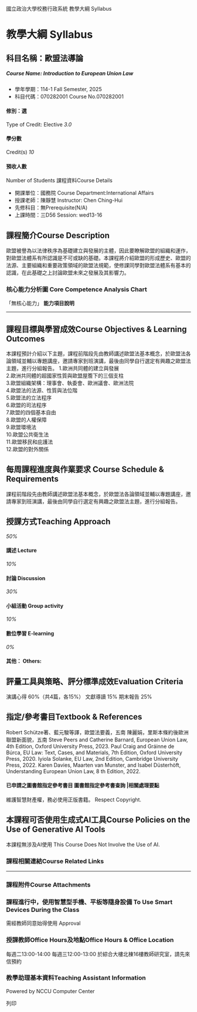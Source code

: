 國立政治大學校務行政系統 教學大綱 Syllabus
# 教學大綱 Syllabus
##  科目名稱：歐盟法導論
#####  Course Name: Introduction to European Union Law
  * 學年學期：114-1 Fall Semester, 2025 
  * 科目代碼：070282001 Course No.070282001


#### 修別：選
Type of Credit: Elective 
_3.0_
#### 學分數
Credit(s)
_10_
#### 預收人數
Number of Students
課程資料Course Details
  * 開課單位：國務院 Course Department:International Affairs 
  * 授課老師：陳靜慧 Instructor: Chen Ching-Hui 
  * 先修科目：無Prerequisite(N/A)
  * 上課時間：三D56 Session: wed13-16 


##  課程簡介Course Description
歐盟被譽為以法律秩序為基礎建立與發展的主體，因此要瞭解歐盟的組織和運作，對歐盟法體系有所認識是不可或缺的基礎。本課程將介紹歐盟的形成歷史、歐盟的法源、主要組織和重要政策領域的歐盟法規範，使修課同學對歐盟法體系有基本的認識，在此基礎之上討論歐盟未來之發展及其影響力。
###  核心能力分析圖 Core Competence Analysis Chart
「無核心能力」 
**能力項目說明**
* * *
##  課程目標與學習成效Course Objectives & Learning Outcomes 
本課程預計介紹以下主題，課程前階段先由教師講述歐盟法基本概念，於歐盟法各論領域並輔以專題講座，邀請專家到班演講，最後由同學自行選定有興趣之歐盟法主題，進行分組報告。
1.歐洲共同體的建立與發展  
2.歐洲共同體的超國家性質與歐盟屋簷下的三個支柱  
3.歐盟組織架構：理事會、執委會、歐洲議會、歐洲法院  
4.歐盟法的法源、性質與法位階  
5.歐盟法的立法程序  
6.歐盟的司法程序  
7.歐盟的四個基本自由  
8.歐盟的人權保障  
9.歐盟環境法  
10.歐盟公共衛生法  
11.歐盟移民和庇護法  
12.歐盟的對外關係
##  每周課程進度與作業要求 Course Schedule & Requirements
課程前階段先由教師講述歐盟法基本概念，於歐盟法各論領域並輔以專題講座，邀請專家到班演講，最後由同學自行選定有興趣之歐盟法主題，進行分組報告。
##  授課方式Teaching Approach
_50%_
####  講述 Lecture
_10%_
####  討論 Discussion
_30%_
####  小組活動 Group activity
_10%_
####  數位學習 E-learning
_0%_
####  其他： Others:
##  評量工具與策略、評分標準成效Evaluation Criteria
演講心得 60%（共4篇，各15%）
文獻導讀 15%
期末報告 25%
##  指定/參考書目Textbook & References
Robert Schütze著、藍元駿等譯，歐盟法要義，五南
陳麗娟，里斯本條約後歐洲聯盟新面貌，五南
Steve Peers and Catherine Barnard, European Union Law, 4th Edition, Oxford University Press, 2023.
Paul Craig and Gráinne de Búrca, EU Law: Text, Cases, and Materials, 7th Edition, Oxford University Press, 2020.
Iyiola Solanke, EU Law, 2nd Edition, Cambridge University Press, 2022.
Karen Davies, Maarten van Munster, and Isabel Düsterhöft, Understanding European Union Law, 8 th Edition, 2022.
####  已申請之圖書館指定參考書目  圖書館指定參考書查詢 |相關處理要點
維護智慧財產權，務必使用正版書籍。 Respect Copyright.
##  本課程可否使用生成式AI工具Course Policies on the Use of Generative AI Tools
本課程無涉及AI使用 This Course Does Not Involve the Use of AI.
###  課程相關連結Course Related Links
* * *
###  課程附件Course Attachments
###  課程進行中，使用智慧型手機、平板等隨身設備 To Use Smart Devices During the Class
需經教師同意始得使用  Approval
###  授課教師Office Hours及地點Office Hours & Office Location
每週二13:00-14:00
每週三12:00-13:00
於綜合大樓北棟16樓教師研究室，請先來信預約
###  教學助理基本資料Teaching Assistant Information
Powered by NCCU Computer Center
  
列印

